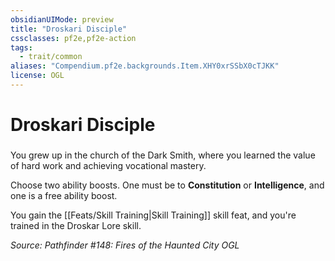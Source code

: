 ```yaml
---
obsidianUIMode: preview
title: "Droskari Disciple"
cssclasses: pf2e,pf2e-action
tags:
  - trait/common
aliases: "Compendium.pf2e.backgrounds.Item.XHY0xrSSbX0cTJKK"
license: OGL
---
```

# Droskari Disciple

### 






You grew up in the church of the Dark Smith, where you learned the value of hard work and achieving vocational mastery.

Choose two ability boosts. One must be to **Constitution** or **Intelligence**, and one is a free ability boost.

You gain the [[Feats/Skill Training|Skill Training]] skill feat, and you're trained in the Droskar Lore skill.

*Source: Pathfinder #148: Fires of the Haunted City*
*OGL*